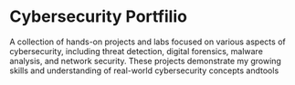 # Cybersecurity Portfilio
A collection of hands-on projects and labs focused on various aspects of cybersecurity, including threat detection, digital forensics, malware analysis, and network security. These projects demonstrate my growing skills and understanding of real-world cybersecurity concepts andtools
